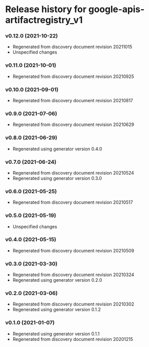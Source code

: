 # Release history for google-apis-artifactregistry_v1

### v0.12.0 (2021-10-22)

* Regenerated from discovery document revision 20211015
* Unspecified changes

### v0.11.0 (2021-10-01)

* Regenerated from discovery document revision 20210925

### v0.10.0 (2021-09-01)

* Regenerated from discovery document revision 20210817

### v0.9.0 (2021-07-06)

* Regenerated from discovery document revision 20210629

### v0.8.0 (2021-06-29)

* Regenerated using generator version 0.4.0

### v0.7.0 (2021-06-24)

* Regenerated from discovery document revision 20210524
* Regenerated using generator version 0.3.0

### v0.6.0 (2021-05-25)

* Regenerated from discovery document revision 20210517

### v0.5.0 (2021-05-19)

* Unspecified changes

### v0.4.0 (2021-05-15)

* Regenerated from discovery document revision 20210509

### v0.3.0 (2021-03-30)

* Regenerated from discovery document revision 20210324
* Regenerated using generator version 0.2.0

### v0.2.0 (2021-03-06)

* Regenerated from discovery document revision 20210302
* Regenerated using generator version 0.1.2

### v0.1.0 (2021-01-07)

* Regenerated using generator version 0.1.1
* Regenerated from discovery document revision 20201215

